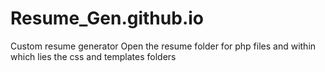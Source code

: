 # Resume_Gen.github.io
Custom resume generator
Open the resume folder for php files and within which lies the css and templates folders
